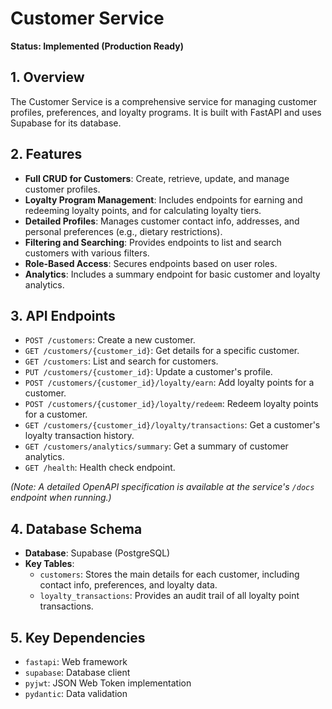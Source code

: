 # Customer Service

**Status: Implemented (Production Ready)**

## 1. Overview

The Customer Service is a comprehensive service for managing customer profiles, preferences, and loyalty programs. It is built with FastAPI and uses Supabase for its database.

## 2. Features

-   **Full CRUD for Customers**: Create, retrieve, update, and manage customer profiles.
-   **Loyalty Program Management**: Includes endpoints for earning and redeeming loyalty points, and for calculating loyalty tiers.
-   **Detailed Profiles**: Manages customer contact info, addresses, and personal preferences (e.g., dietary restrictions).
-   **Filtering and Searching**: Provides endpoints to list and search customers with various filters.
-   **Role-Based Access**: Secures endpoints based on user roles.
-   **Analytics**: Includes a summary endpoint for basic customer and loyalty analytics.

## 3. API Endpoints

*   `POST /customers`: Create a new customer.
*   `GET /customers/{customer_id}`: Get details for a specific customer.
*   `GET /customers`: List and search for customers.
*   `PUT /customers/{customer_id}`: Update a customer's profile.
*   `POST /customers/{customer_id}/loyalty/earn`: Add loyalty points for a customer.
*   `POST /customers/{customer_id}/loyalty/redeem`: Redeem loyalty points for a customer.
*   `GET /customers/{customer_id}/loyalty/transactions`: Get a customer's loyalty transaction history.
*   `GET /customers/analytics/summary`: Get a summary of customer analytics.
*   `GET /health`: Health check endpoint.

*(Note: A detailed OpenAPI specification is available at the service's `/docs` endpoint when running.)*

## 4. Database Schema

-   **Database**: Supabase (PostgreSQL)
-   **Key Tables**:
    -   `customers`: Stores the main details for each customer, including contact info, preferences, and loyalty data.
    -   `loyalty_transactions`: Provides an audit trail of all loyalty point transactions.

## 5. Key Dependencies

-   `fastapi`: Web framework
-   `supabase`: Database client
-   `pyjwt`: JSON Web Token implementation
-   `pydantic`: Data validation

